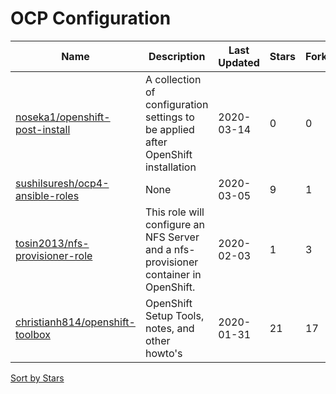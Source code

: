 # OCP Configuration

Name | Description | Last Updated | Stars | Forks
--- | --- | --- | --- | ---
[noseka1/openshift-post-install](https://github.com/noseka1/openshift-post-install) | A collection of configuration settings to be applied after OpenShift installation | 2020-03-14 | 0 | 0
[sushilsuresh/ocp4-ansible-roles](https://github.com/sushilsuresh/ocp4-ansible-roles) | None | 2020-03-05 | 9 | 1
[tosin2013/nfs-provisioner-role](https://github.com/tosin2013/nfs-provisioner-role) | This role will configure an NFS Server and a nfs-provisioner container in OpenShift. | 2020-02-03 | 1 | 3
[christianh814/openshift-toolbox](https://github.com/christianh814/openshift-toolbox) | OpenShift Setup Tools, notes, and other howto's | 2020-01-31 | 21 | 17

[Sort by Stars](OCP%20Configuration.stars.md)